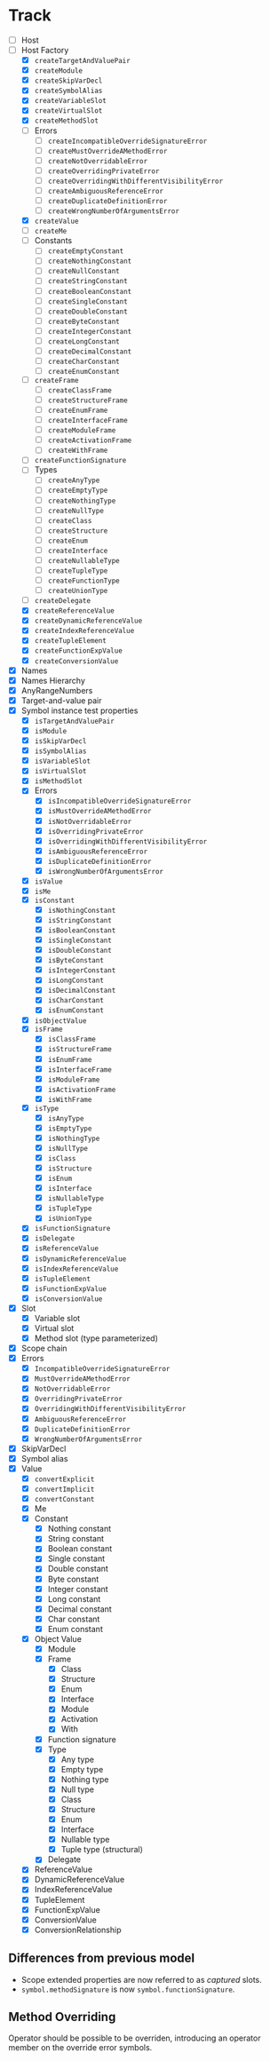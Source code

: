 # Track

- [ ] Host
- [ ] Host Factory
  - [x] `createTargetAndValuePair`
  - [x] `createModule`
  - [x] `createSkipVarDecl`
  - [x] `createSymbolAlias`
  - [x] `createVariableSlot`
  - [x] `createVirtualSlot`
  - [x] `createMethodSlot`
  - [ ] Errors
    - [ ] `createIncompatibleOverrideSignatureError`
    - [ ] `createMustOverrideAMethodError`
    - [ ] `createNotOverridableError`
    - [ ] `createOverridingPrivateError`
    - [ ] `createOverridingWithDifferentVisibilityError`
    - [ ] `createAmbiguousReferenceError`
    - [ ] `createDuplicateDefinitionError`
    - [ ] `createWrongNumberOfArgumentsError`
  - [x] `createValue`
  - [ ] `createMe`
  - [ ] Constants
    - [ ] `createEmptyConstant`
    - [ ] `createNothingConstant`
    - [ ] `createNullConstant`
    - [ ] `createStringConstant`
    - [ ] `createBooleanConstant`
    - [ ] `createSingleConstant`
    - [ ] `createDoubleConstant`
    - [ ] `createByteConstant`
    - [ ] `createIntegerConstant`
    - [ ] `createLongConstant`
    - [ ] `createDecimalConstant`
    - [ ] `createCharConstant`
    - [ ] `createEnumConstant`
  - [ ] `createFrame`
    - [ ] `createClassFrame`
    - [ ] `createStructureFrame`
    - [ ] `createEnumFrame`
    - [ ] `createInterfaceFrame`
    - [ ] `createModuleFrame`
    - [ ] `createActivationFrame`
    - [ ] `createWithFrame`
  - [ ] `createFunctionSignature`
  - [ ] Types
    - [ ] `createAnyType`
    - [ ] `createEmptyType`
    - [ ] `createNothingType`
    - [ ] `createNullType`
    - [ ] `createClass`
    - [ ] `createStructure`
    - [ ] `createEnum`
    - [ ] `createInterface`
    - [ ] `createNullableType`
    - [ ] `createTupleType`
    - [ ] `createFunctionType`
    - [ ] `createUnionType`
  - [ ] `createDelegate`
  - [x] `createReferenceValue`
  - [x] `createDynamicReferenceValue`
  - [x] `createIndexReferenceValue`
  - [x] `createTupleElement`
  - [x] `createFunctionExpValue`
  - [x] `createConversionValue`
- [x] Names
- [x] Names Hierarchy
- [x] AnyRangeNumbers
- [x] Target-and-value pair
- [x] Symbol instance test properties
  - [x] `isTargetAndValuePair`
  - [x] `isModule`
  - [x] `isSkipVarDecl`
  - [x] `isSymbolAlias`
  - [x] `isVariableSlot`
  - [x] `isVirtualSlot`
  - [x] `isMethodSlot`
  - [x] Errors
    - [x] `isIncompatibleOverrideSignatureError`
    - [x] `isMustOverrideAMethodError`
    - [x] `isNotOverridableError`
    - [x] `isOverridingPrivateError`
    - [x] `isOverridingWithDifferentVisibilityError`
    - [x] `isAmbiguousReferenceError`
    - [x] `isDuplicateDefinitionError`
    - [x] `isWrongNumberOfArgumentsError`
  - [x] `isValue`
  - [x] `isMe`
  - [x] `isConstant`
    - [x] `isNothingConstant`
    - [x] `isStringConstant`
    - [x] `isBooleanConstant`
    - [x] `isSingleConstant`
    - [x] `isDoubleConstant`
    - [x] `isByteConstant`
    - [x] `isIntegerConstant`
    - [x] `isLongConstant`
    - [x] `isDecimalConstant`
    - [x] `isCharConstant`
    - [x] `isEnumConstant`
  - [x] `isObjectValue`
  - [x] `isFrame`
    - [x] `isClassFrame`
    - [x] `isStructureFrame`
    - [x] `isEnumFrame`
    - [x] `isInterfaceFrame`
    - [x] `isModuleFrame`
    - [x] `isActivationFrame`
    - [x] `isWithFrame`
  - [x] `isType`
    - [x] `isAnyType`
    - [x] `isEmptyType`
    - [x] `isNothingType`
    - [x] `isNullType`
    - [x] `isClass`
    - [x] `isStructure`
    - [x] `isEnum`
    - [x] `isInterface`
    - [x] `isNullableType`
    - [x] `isTupleType`
    - [x] `isUnionType`
  - [x] `isFunctionSignature`
  - [x] `isDelegate`
  - [x] `isReferenceValue`
  - [x] `isDynamicReferenceValue`
  - [x] `isIndexReferenceValue`
  - [x] `isTupleElement`
  - [x] `isFunctionExpValue`
  - [x] `isConversionValue`
- [x] Slot
  - [x] Variable slot
  - [x] Virtual slot
  - [x] Method slot (type parameterized)
- [x] Scope chain
- [x] Errors
  - [x] `IncompatibleOverrideSignatureError`
  - [x] `MustOverrideAMethodError`
  - [x] `NotOverridableError`
  - [x] `OverridingPrivateError`
  - [x] `OverridingWithDifferentVisibilityError`
  - [x] `AmbiguousReferenceError`
  - [x] `DuplicateDefinitionError`
  - [x] `WrongNumberOfArgumentsError`
- [x] SkipVarDecl
- [x] Symbol alias
- [x] Value
  - [x] `convertExplicit`
  - [x] `convertImplicit`
  - [x] `convertConstant`
  - [x] Me
  - [x] Constant
    - [x] Nothing constant
    - [x] String constant
    - [x] Boolean constant
    - [x] Single constant
    - [x] Double constant
    - [x] Byte constant
    - [x] Integer constant
    - [x] Long constant
    - [x] Decimal constant
    - [x] Char constant
    - [x] Enum constant
  - [x] Object Value
    - [x] Module
    - [x] Frame
      - [x] Class
      - [x] Structure
      - [x] Enum
      - [x] Interface
      - [x] Module
      - [x] Activation
      - [x] With
    - [x] Function signature
    - [x] Type
      - [x] Any type
      - [x] Empty type
      - [x] Nothing type
      - [x] Null type
      - [x] Class
      - [x] Structure
      - [x] Enum
      - [x] Interface
      - [x] Nullable type
      - [x] Tuple type (structural)
    - [x] Delegate
  - [x] ReferenceValue
  - [x] DynamicReferenceValue
  - [x] IndexReferenceValue
  - [x] TupleElement
  - [x] FunctionExpValue
  - [x] ConversionValue
  - [x] ConversionRelationship

## Differences from previous model

- Scope extended properties are now referred to as _captured_ slots.
- `symbol.methodSignature` is now `symbol.functionSignature`.

## Method Overriding

Operator should be possible to be overriden, introducing an operator member on the override error symbols.